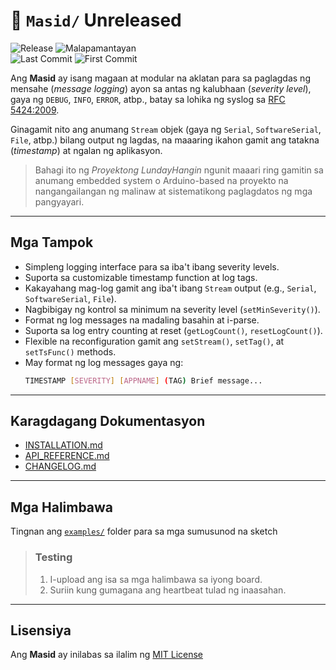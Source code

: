 # 📖 `Masid/` Unreleased
![Release](https://img.shields.io/github/v/release/LakanHaraya/Masid?include_prereleases)
![Malapamantayan](https://img.shields.io/badge/malapamantayan-LNDH--0061-purple)  
![Last Commit](https://img.shields.io/github/last-commit/LakanHaraya/Masid?label=last%20commit&style=flat-square)
![First Commit](https://img.shields.io/badge/first%20commit-2025--04--12-blue)

Ang **Masid** ay isang magaan at modular na aklatan para sa paglagdas
ng mensahe (*message logging*) ayon sa antas ng kalubhaan (*severity level*), gaya ng `DEBUG`,
`INFO`, `ERROR`, atbp., batay sa lohika ng syslog sa [RFC 5424:2009](https://datatracker.ietf.org/doc/html/rfc5424). 

Ginagamit nito ang anumang `Stream` objek (gaya ng `Serial`, `SoftwareSerial`, `File`, atbp.) bilang output ng lagdas, na maaaring ikahon gamit ang tatakna (*timestamp*) at ngalan ng aplikasyon.

> Bahagi ito ng *Proyektong LundayHangin* ngunit maaari ring gamitin sa
> anumang embedded system o Arduino-based na proyekto na nangangailangan ng
> malinaw at sistematikong paglagdatos ng mga pangyayari.

---

## Mga Tampok

- Simpleng logging interface para sa iba't ibang severity levels.
- Suporta sa customizable timestamp function at log tags.
- Kakayahang mag-log gamit ang iba't ibang `Stream` output (e.g., `Serial`, `SoftwareSerial`, `File`).
- Nagbibigay ng kontrol sa minimum na severity level (`setMinSeverity()`).
- Format ng log messages na madaling basahin at i-parse.
- Suporta sa log entry counting at reset (`getLogCount()`, `resetLogCount()`).
- Flexible na reconfiguration gamit ang `setStream()`, `setTag()`, at `setTsFunc()` methods.
- May format ng log messages gaya ng: 
    ``` sh
    TIMESTAMP [SEVERITY] [APPNAME] (TAG) Brief message...
    ```

---

## Karagdagang Dokumentasyon

- [INSTALLATION.md](docs/INSTALLATION.md)
- [API_REFERENCE.md](docs/API_REFERENCE.md)
- [CHANGELOG.md](docs/CHANGELOG.md)

---

## Mga Halimbawa

Tingnan ang [`examples/`](examples/) folder para sa mga sumusunod na sketch

> ### Testing
> 1. I-upload ang isa sa mga halimbawa sa iyong board.
> 2. Suriin kung gumagana ang heartbeat tulad ng inaasahan.

---

## Lisensiya

Ang **Masid** ay inilabas sa ilalim ng [MIT License](license.txt)